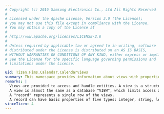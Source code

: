 ```yaml
---
# Copyright (c) 2016 Samsung Electronics Co., Ltd All Rights Reserved
#
# Licensed under the Apache License, Version 2.0 (the License);
# you may not use this file except in compliance with the License.
# You may obtain a copy of the License at
#
# http://www.apache.org/licenses/LICENSE-2.0
#
# Unless required by applicable law or agreed to in writing, software
# distributed under the License is distributed on an AS IS BASIS,
# WITHOUT WARRANTIES OR CONDITIONS OF ANY KIND, either express or implied.
# See the License for the specific language governing permissions and
# limitations under the License.

uid: Tizen.Pims.Calendar.CalendarViews
summary: This namespace provides information about views with properties.
remarks: |
  Views are provided to access and handle entities. A view is a structure, which has property elements.
  A view is almost the same as a database "VIEW", which limits access and guarantees performance.
  A "record" represents a single row of the views.
  A record can have basic properties of five types: integer, string, long, double, CalendarTime.
sinceTizen: 4
---
```

